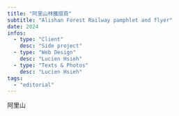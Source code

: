 ```yaml
---
title: "阿里山林鐵摺頁"
subtitle: "Alishan Forest Railway pamphlet and flyer"
date: 2024
infos:
  - type: "Client"
    desc: "Side project"
  - type: "Web Design"
    desc: "Lucien Hsieh"
  - type: "Texts & Photos"
    desc: "Lucien Hsieh"
tags:
  - "editorial"
---
```


阿里山